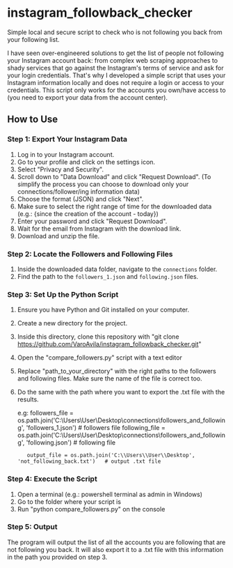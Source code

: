 # instagram_followback_checker
Simple local and secure script to check who is not following you back from your following list. 

I have seen over-engineered solutions to get the list of people not following your Instagram account back: from complex web scraping approaches to shady services that go against the Instagram's terms of service and ask for your login credentials. That's why I developed a simple script that uses your Instagram information locally and does not require a login or access to your credentials. This script only works for the accounts you own/have access to (you need to export your data from the account center).

## How to Use

### Step 1: Export Your Instagram Data
1. Log in to your Instagram account.
2. Go to your profile and click on the settings icon.
3. Select "Privacy and Security".
4. Scroll down to "Data Download" and click "Request Download". (To simplify the process you can choose to download only your connections/follower/ing information data)
5. Choose the format (JSON) and click "Next".
6. Make sure to select the right range of time for the downloaded data (e.g.: {since the creation of the account - today})
7. Enter your password and click "Request Download".
8. Wait for the email from Instagram with the download link.
9. Download and unzip the file.

### Step 2: Locate the Followers and Following Files
1. Inside the downloaded data folder, navigate to the `connections` folder.
2. Find the path to the `followers_1.json` and `following.json` files.

### Step 3: Set Up the Python Script
1. Ensure you have Python and Git installed on your computer.
2. Create a new directory for the project.
3. Inside this directory, clone this repository with "git clone https://github.com/VaroAvila/instagram_followback_checker.git"
4. Open the "compare_followers.py" script with a text editor
5. Replace "path_to_your_directory" with the right paths to the followers and following files. Make sure the name of the file is correct too.
6. Do the same with the path where you want to export the .txt file with the results. 

    e.g:  followers_file = os.path.join('C:\\Users\\User\\Desktop\\connections\\followers_and_following', 'followers_1.json') # followers file
          following_file = os.path.join('C:\\Users\\User\\Desktop\\connections\\followers_and_following', 'following.json')   # following file

          output_file = os.path.join('C:\\Users\\User\\Desktop', 'not_following_back.txt')   # output .txt file

### Step 4: Execute the Script

1. Open a terminal (e.g.: powershell terminal as admin in Windows)
2. Go to the folder where your script is
3. Run "python compare_followers.py" on the console

### Step 5: Output

   The program will output the list of all the accounts you are following that are not following you back. It will also export it to a .txt file with this information in the path you provided on step 3. 

